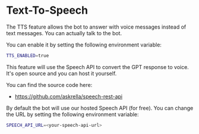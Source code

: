 # Text-To-Speech

The TTS feature allows the bot to answer with voice messages instead of text messages. You can actually talk to the bot.

You can enable it by setting the following environment variable:

```bash
TTS_ENABLED=true
```

This feature will use the Speech API to convert the GPT response to voice. It's open source and you can host it yourself.

You can find the source code here:

-   https://github.com/askrella/speech-rest-api

By default the bot will use our hosted Speech API (for free). You can change the URL by setting the following environment variable:

```bash
SPEECH_API_URL=<your-speech-api-url>
```
